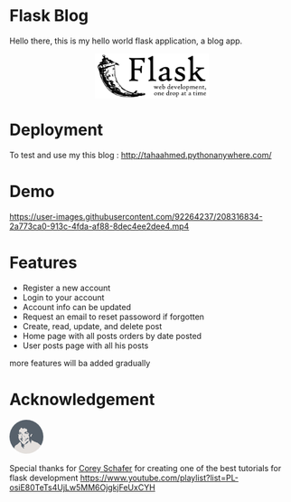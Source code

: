 # Flask Blog

Hello there, this is my hello world flask application, a blog app.

<div style="display: flex; justify-content:center; align-items:center">
    <img src="README/flask.jpg" style="max-width:100%; width:40%;text-align:center" alt="" srcset="">
</div>

# Deployment

To test and use my this blog : http://tahaahmed.pythonanywhere.com/

# Demo

https://user-images.githubusercontent.com/92264237/208316834-2a773ca0-913c-4fda-af88-8dec4ee2dee4.mp4

# Features

* Register a new account
* Login to your account
* Account info can be updated
* Request an email to reset passoword if forgotten
* Create, read, update, and delete post
* Home page with all posts orders by date posted
* User posts page with all his posts

more features will ba added gradually

# Acknowledgement


<img src="README/corey.jpg" style="max-width:100%; width:12%;border-radius:100%;text-align:center" alt="" srcset="">



Special thanks for [Corey Schafer](https://www.youtube.com/channel/UCCezIgC97PvUuR4_gbFUs5g) for creating one of the best tutorials for flask development 
https://www.youtube.com/playlist?list=PL-osiE80TeTs4UjLw5MM6OjgkjFeUxCYH
